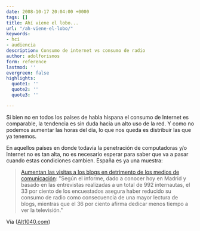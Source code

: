 ```yaml
---
date: 2008-10-17 20:04:00 +0000
tags: []
title: Ahí viene el lobo...
url: "/ah-viene-el-lobo/"
keywords:
- hci
- audiencia
description: Consumo de internet vs consumo de radio
author: adolforismos
form: reference
lastmod: ''
evergreen: false
highlights:
  quote1: ''
  quote2: ''
  quote3: ''

---
```

Si bien no en todos los países de habla hispana el consumo de Internet es comparable, la tendencia es sin duda hacia un alto uso de la red. Y como no podemos aumentar las horas del día, lo que nos queda es distribuir las que ya tenemos.

En aquellos países en donde todavía la penetración de computadoras y/o Internet no es tan alta, no es necesario esperar para saber que va a pasar cuando estas condiciones cambien. España es ya una muestra:
<blockquote><a href="http://www.lavanguardia.es/lv24h/20081016/53561160702.html">Aumentan las visitas a los blogs en detrimento de los medios de comunicación</a>: "Según el informe, dado a conocer hoy en Madrid y basado en las entrevistas realizadas a un total de 992 internautas, el 33 por ciento de los encuestados asegura haber reducido su consumo de radio como consecuencia de una mayor lectura de blogs, mientras que el 36 por ciento afirma dedicar menos tiempo a ver la televisión."</blockquote>


Vía (<a href="http://alt1040.com/2008/10/la-audiencia-de-los-blogs-sube-frente-al-descenso-del-resto-de-medios/">Alt1040.com</a>)
